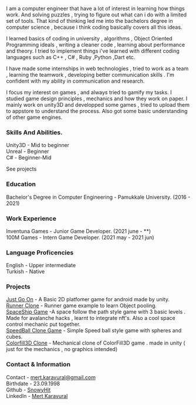 
I am a computer engineer that have a lot of interest in learning how things work. And solving puzzles , trying to figure out what can i do with a limited set of tools. That kind of thinking led me into the bachelors degree in computer science , because i think coding basically covers all this ideas.   

I learned basics of coding in university , algorithms  , Object Oriented Programming ideals , writing a cleaner code , learning about performance and theory. I tried to implement things i've learned with different coding languages such as C++ , C# , Ruby ,Python ,Dart etc.

I have made some internships in web technologies , tried to work as a team , learning the teamwork , developing better communication skills . I'm confident with my ability in communication and research.   

I focus my interest on games , and always tried to gamify my tasks. I studied game design principles , mechanics and how they work on paper. I mainly work on unity3D and developped some games , tried to upload them to appstore to understand the process. Also got some basic understanding of other game engines.

### Skills And Abilities.

Unity3D - Mid to beginner    
Unreal - Beginner    
C# - Beginner-Mid   

See projects

### Education

Bachelor's Degree in Computer Engineering - Pamukkale University. (2016 - 2021)    

### Work Experience

Inventuna Games - Junior Game Developer. (2021 june - **)    
100M Games - Intern Game Developer. (2021 may - 2021 jun)       

### Language Proficencies

English - Upper intermediate   
Turkish - Native

### Projects

[Just Go On](https://github.com/SnowyHit/Just-Go-On "Show me the code") - A Basic 2D platfomer game for android made by unity.   
[Runner Clone](https://github.com/SnowyHit/RunnerExample "Show me the code") - Runner game example to learn Object pooling.   
[SpaceShip Game](https://github.com/SnowyHit/SpaceShip "Show me the code") -A space follow the path style game with 3 basic levels .  Made for avalanche hacks , learnt to integrate nft's. Also a cool space control mechanic put together.       
[SpeedBall Clone Game](https://github.com/SnowyHit/SpeedBallClone "Show me the code") - Simple Speed ball style game with spheres and cubes.    
[Colorfill3D Clone](https://github.com/SnowyHit/ColorFillClone "Show me the code") - Mechanical clone of ColorFill3D game . made in unity ( just for the mechanics , no graphics intended)   

### Contact & Information

Contact - mert.karavural@gmail.com    
Birthdate - 23.09.1998  
Github - [SnowyHit](https://github.com/SnowyHit)  
LinkedIn - [Mert Karavural](https://www.linkedin.com/in/mert-karavural-0ba823206/)


